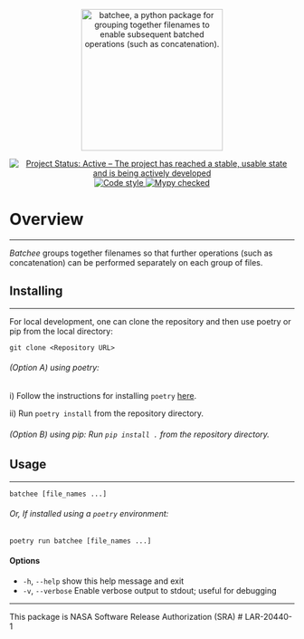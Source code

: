 <p align="center">
    <img alt="batchee, a python package for grouping together filenames to enable subsequent batched operations (such as concatenation)."
    src="https://github.com/danielfromearth/batchee/assets/114174502/8b1a92a5-eccc-4674-9c00-3698e752077e" width="250"
    />
</p>

<p align="center">
    <a href="https://www.repostatus.org/#active" target="_blank">
        <img src="https://www.repostatus.org/badges/latest/active.svg" alt="Project Status: Active – The project has reached a stable, usable state and is being actively developed">
    </a>
    <a href="https://github.com/python/black" target="_blank">
        <img src="https://img.shields.io/badge/code%20style-black-000000.svg" alt="Code style">
    </a>
    <a href="http://mypy-lang.org/" target="_blank">
        <img src="http://www.mypy-lang.org/static/mypy_badge.svg" alt="Mypy checked">
    </a>
</p>

[//]: # (Using deprecated `align="center"` for the logo image and badges above, because of https://stackoverflow.com/a/62383408)


# Overview
_____

_Batchee_ groups together filenames so that further operations (such as concatenation) can be performed separately on each group of files.

## Installing
_____

For local development, one can clone the repository and then use poetry or pip from the local directory:

```shell
git clone <Repository URL>
```

###### (Option A) using poetry:
i) Follow the instructions for installing `poetry` [here](https://python-poetry.org/docs/).

ii) Run ```poetry install``` from the repository directory.

###### (Option B) using pip: Run ```pip install .``` from the repository directory.

## Usage
_____

```shell
batchee [file_names ...]
```

###### Or, If installed using a `poetry` environment:
```shell
poetry run batchee [file_names ...]
```

#### Options

- `-h`, `--help`            show this help message and exit
- `-v`, `--verbose`  Enable verbose output to stdout; useful for debugging

---
This package is NASA Software Release Authorization (SRA) # LAR-20440-1
